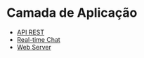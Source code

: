 # Camada de Aplicação

* <a href='/Aplicação/API'> API REST </a>
* <a href='/Aplicação/Chat'> Real-time Chat </a>
* <a href='/Aplicação/WebServer'> Web Server </a>

